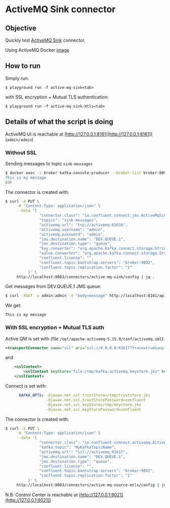 # ActiveMQ Sink connector



## Objective

Quickly test [ActiveMQ Sink](https://docs.confluent.io/current/connect/kafka-connect-activemq/sink/index.html#kconnect-long-activemq-sink-connector) connector.

Using ActiveMQ Docker [image](https://hub.docker.com/r/rmohr/activemq/)




## How to run

Simply run:

```
$ playground run -f active-mq-sink<tab>
```

with SSL encryption + Mutual TLS authentication:

```
$ playground run -f active-mq-sink-mtls<tab>
```


## Details of what the script is doing

ActiveMQ UI is reachable at [http://127.0.0.1:8161](http://127.0.0.1:8161]) (`admin/admin`)

### Without SSL

Sending messages to topic `sink-messages`

```bash
$ docker exec -i broker kafka-console-producer --broker-list broker:9092 --topic sink-messages << EOF
This is my message
EOF
```

The connector is created with:

```bash
$ curl -X PUT \
     -H "Content-Type: application/json" \
     --data '{
               "connector.class": "io.confluent.connect.jms.ActiveMqSinkConnector",
               "topics": "sink-messages",
               "activemq.url": "tcp://activemq:61616",
               "activemq.username": "admin",
               "activemq.password": "admin",
               "jms.destination.name": "DEV.QUEUE.1",
               "jms.destination.type": "queue",
               "key.converter": "org.apache.kafka.connect.storage.StringConverter",
               "value.converter": "org.apache.kafka.connect.storage.StringConverter",
               "confluent.license": "",
               "confluent.topic.bootstrap.servers": "broker:9092",
               "confluent.topic.replication.factor": "1"
          }' \
     http://localhost:8083/connectors/active-mq-sink/config | jq .
```

Get messages from DEV.QUEUE.1 JMS queue:

```bash
$ curl -XGET -u admin:admin -d "body=message" http://localhost:8161/api/message/DEV.QUEUE.1?type=queue
```

We get:

```
This is my message
```

### With SSL encryption + Mutual TLS auth

Active QM is set with (file `/opt/apache-activemq-5.15.9/conf/activemq.xml`):

```xml
<transportConnector name="ssl" uri="ssl://0.0.0.0:61617?trace=true&amp;needClientAuth=true" />
```

and

```xml
    <sslContext>
        <sslContext keyStore="file:/tmp/kafka.activemq.keystore.jks" keyStorePassword="confluent" trustStore="file:/tmp/kafka.activemq.truststore.jks" trustStorePassword="confluent" />
    </sslContext>
```

Connect is set with:

```yml
      KAFKA_OPTS: -Djavax.net.ssl.trustStore=/tmp/truststore.jks
                  -Djavax.net.ssl.trustStorePassword=confluent
                  -Djavax.net.ssl.keyStore=/tmp/keystore.jks
                  -Djavax.net.ssl.keyStorePassword=confluent
```

The connector is created with:

```bash
$ curl -X PUT \
     -H "Content-Type: application/json" \
     --data '{
               "connector.class": "io.confluent.connect.activemq.ActiveMQSourceConnector",
               "kafka.topic": "MyKafkaTopicName",
               "activemq.url": "ssl://activemq:61617",
               "jms.destination.name": "DEV.QUEUE.1",
               "jms.destination.type": "queue",
               "confluent.license": "",
               "confluent.topic.bootstrap.servers": "broker:9092",
               "confluent.topic.replication.factor": "1"
          }' \
     http://localhost:8083/connectors/active-mq-source-mtls/config | jq .
```

N.B: Control Center is reachable at [http://127.0.0.1:9021](http://127.0.0.1:9021])
